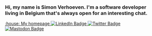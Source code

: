 ### Hi, my name is Simon Verhoeven. I'm a software developer living in Belgium that's always open for an interesting chat.

<div id="badges">
  <a href="https://www.simonverhoeven.github.io">
    :house: My homepage
  </a>
  <a href="https://www.linkedin.com/in/simonverhoeven/">
    <img src="https://img.shields.io/badge/LinkedIn-blue?style=for-the-badge&logo=linkedin&logoColor=white" alt="LinkedIn Badge"/>
  </a>
  <a href="https://twitter.com/simon_verhoeven">
    <img src="https://img.shields.io/badge/Twitter-blue?style=for-the-badge&logo=twitter&logoColor=white" alt="Twitter Badge"/>
  </a>
  <a href="https://mastodon.social/@simonverhoeven">
    <img src="https://img.shields.io/badge/Mastodon-blue?style=for-the-badge&logo=mastodon&logoColor=white" alt="Mastodon Badge"/>
  </a>
</div>
